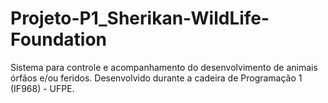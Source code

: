 # Projeto-P1_Sherikan-WildLife-Foundation
Sistema para controle e acompanhamento do desenvolvimento de animais órfãos e/ou feridos. Desenvolvido durante a cadeira de Programação 1 (IF968) - UFPE. 
